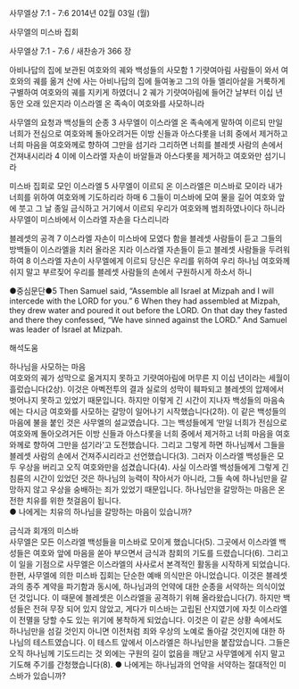 사무엘상 7:1 - 7:6 
2014년 02월 03일 (월)

사무엘의 미스바 집회



사무엘상 7:1 - 7:6 / 새찬송가 366 장


아비나답의 집에 보관된 여호와의 궤와 백성들의 사모함
1 기럇여아림 사람들이 와서 여호와의 궤를 옮겨 산에 사는 아비나답의 집에 들여놓고 그의 아들 엘리아살을 거룩하게 구별하여 여호와의 궤를 지키게 하였더니 2 궤가 기럇여아림에 들어간 날부터 이십 년 동안 오래 있은지라 이스라엘 온 족속이 여호와를 사모하니라

사무엘의 요청과 백성들의 순종
3 사무엘이 이스라엘 온 족속에게 말하여 이르되 만일 너희가 전심으로 여호와께 돌아오려거든 이방 신들과 아스다롯을 너희 중에서 제거하고 너희 마음을 여호와께로 향하여 그만을 섬기라 그리하면 너희를 블레셋 사람의 손에서 건져내시리라 4 이에 이스라엘 자손이 바알들과 아스다롯을 제거하고 여호와만 섬기니라

미스바 집회로 모인 이스라엘
5 사무엘이 이르되 온 이스라엘은 미스바로 모이라 내가 너희를 위하여 여호와께 기도하리라 하매 6 그들이 미스바에 모여 물을 길어 여호와 앞에 붓고 그 날 종일 금식하고 거기에서 이르되 우리가 여호와께 범죄하였나이다 하니라 사무엘이 미스바에서 이스라엘 자손을 다스리니라

블레셋의 공격
7 이스라엘 자손이 미스바에 모였다 함을 블레셋 사람들이 듣고 그들의 방백들이 이스라엘을 치러 올라온 지라 이스라엘 자손들이 듣고 블레셋 사람들을 두려워하여 8 이스라엘 자손이 사무엘에게 이르되 당신은 우리를 위하여 우리 하나님 여호와께 쉬지 말고 부르짖어 우리를 블레셋 사람들의 손에서 구원하시게 하소서 하니



●중심문단●5 Then Samuel said, “Assemble all Israel at Mizpah and I will intercede with the LORD for you.” 6 When they had assembled at Mizpah, they drew water and poured it out before the LORD. On that day they fasted and there they confessed, “We have sinned against the LORD.” And Samuel was leader of Israel at Mizpah.

해석도움





하나님을 사모하는 마음  
여호와의 궤가 성막으로 옮겨지지 못하고 기럇여아림에 머무른 지 이십 년이라는 세월이 흘렀습니다(2상). 이것은 아벡전투의 결과 실로의 성막이 훼파되고 블레셋의 압제에서 벗어나지 못하고 있었기 때문입니다. 하지만 이렇게 긴 시간이 지나자 백성들의 마음속에는 다시금 여호와를 사모하는 갈망이 일어나기 시작했습니다(2하). 이 같은 백성들의 마음에 불을 붙인 것은 사무엘의 설교였습니다. 그는 백성들에게 ‘만일 너희가 전심으로 여호와께 돌아오려거든 이방 신들과 아스다롯을 너희 중에서 제거하고 너희 마음을 여호와께로 향하여 그만을 섬기라’고 도전했습니다. 그리고 그렇게 하면 하나님께서 그들을 블레셋 사람의 손에서 건져주시리라고 선언했습니다(3). 그러자 이스라엘 백성들은 모두 우상을 버리고 오직 여호와만을 섬겼습니다(4). 사실 이스라엘 백성들에게 그렇게 긴 침륜의 시간이 있었던 것은 하나님의 능력이 작아서가 아니라, 그들 속에 하나님만을 갈망하지 않고 우상을 숭배하는 죄가 있었기 때문입니다. 하나님만을 갈망하는 마음은 온전한 치유를 위한 첫걸음이 됩니다.  
● 나에게는 치유의 하나님을 갈망하는 마음이 있습니까?  

금식과 회개의 미스바  
사무엘은 모든 이스라엘 백성들을 미스바로 모이게 했습니다(5). 그곳에서 이스라엘 백성들은 여호와 앞에 마음을 쏟아 부으면서 금식과 참회의 기도를 드렸습니다(6). 그리고 이 일을 기점으로 사무엘은 이스라엘의 사사로서 본격적인 활동을 시작하게 되었습니다. 한편, 사무엘에 의한 미스바 집회는 단순한 예배 의식만은 아니었습니다. 이것은 블레셋과의 종주 계약을 파기함과 동시에, 하나님과의 언약에 대한 순종을 서약하는 의식이었던 것입니다. 이 때문에 블레셋은 이스라엘을 공격하기 위해 올라왔습니다(7). 하지만 백성들은 전혀 무장 되어 있지 않았고, 게다가 미스바는 고립된 산지였기에 자칫 이스라엘이 전멸을 당할 수도 있는 위기에 봉착하게 되었습니다. 이것은 이 같은 상황 속에서도 하나님만을 섬길 것인지 아니면 이전처럼 죄와 우상의 노예로 돌아갈 것인지에 대한 하나님의 테스트였습니다. 이 테스트 앞에서 이스라엘은 하나님만을 붙잡았습니다. 그들은 오직 하나님께 기도드리는 것 외에는 구원의 길이 없음을 깨닫고 사무엘에게 쉬지 말고 기도해 주기를 간청했습니다(8). 
● 나에게는 하나님과의 언약을 서약하는 절대적인 미스바가 있습니까?
